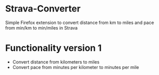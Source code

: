 # Strava-Converter
Simple Firefox extension to convert distance from km to miles and pace from min/km to min/miles in Strava

# Functionality version 1
- Convert distance from kilometers to miles
- Convert pace from minutes per kilometer to minutes per mile

